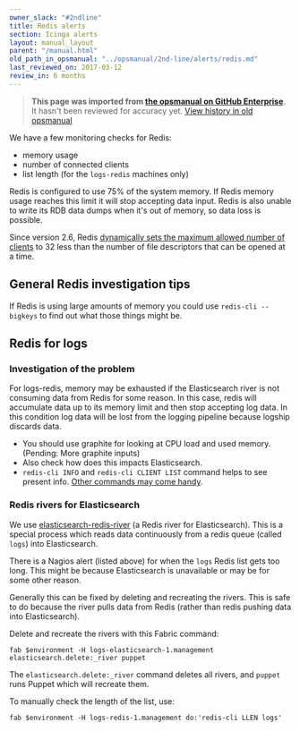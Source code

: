 ```yaml
---
owner_slack: "#2ndline"
title: Redis alerts
section: Icinga alerts
layout: manual_layout
parent: "/manual.html"
old_path_in_opsmanual: "../opsmanual/2nd-line/alerts/redis.md"
last_reviewed_on: 2017-03-12
review_in: 6 months
---
```


> **This page was imported from [the opsmanual on GitHub Enterprise](https://github.com/alphagov/govuk-legacy-opsmanual)**.
It hasn't been reviewed for accuracy yet.
[View history in old opsmanual](https://github.com/alphagov/govuk-legacy-opsmanual/tree/master/2nd-line/alerts/redis.md)


We have a few monitoring checks for Redis:

-  memory usage
-  number of connected clients
-  list length (for the `logs-redis` machines only)

Redis is configured to use 75% of the system memory. If Redis memory usage
reaches this limit it will stop accepting data input. Redis is also unable to
write its RDB data dumps when it's out of memory, so data loss is possible.

Since version 2.6, Redis [dynamically sets the maximum allowed number of
clients](http://redis.io/topics/clients) to 32 less than the number of file
descriptors that can be opened at a time.

## General Redis investigation tips

If Redis is using large amounts of memory you could use ``redis-cli --bigkeys``
to find out what those things might be.

## Redis for logs

### Investigation of the problem

For logs-redis, memory may be exhausted if the Elasticsearch river is not
consuming data from Redis for some reason. In this case, redis will accumulate
data up to its memory limit and then stop accepting log data. In this
condition log data will be lost from the logging pipeline because logship
discards data.

-  You should use graphite for looking at CPU load and used memory.
   (Pending: More graphite inputs)
-  Also check how does this impacts Elasticsearch.
-  `redis-cli INFO` and `redis-cli CLIENT LIST` command helps to
   see present info. [Other commands may come handy](http://redis.io/commands).

### Redis rivers for Elasticsearch

We use [elasticsearch-redis-river](https://github.com/leeadkins/elasticsearch-redis-river)
(a Redis river for Elasticsearch). This is a special process which reads data continuously from a redis queue (called `logs`) into Elasticsearch.

There is a Nagios alert (listed above) for when the `logs` Redis list gets
too long. This might be because Elasticsearch is unavailable or may be for
some other reason.

Generally this can be fixed by deleting and recreating the rivers. This is safe to do because the river pulls data from Redis (rather than redis pushing data into Elasticsearch).

Delete and recreate the rivers with this Fabric command:

```
fab $environment -H logs-elasticsearch-1.management elasticsearch.delete:_river puppet
```

The `elasticsearch.delete:_river` command deletes all rivers, and `puppet`
runs Puppet which will recreate them.

To manually check the length of the list, use:

```
fab $environment -H logs-redis-1.management do:'redis-cli LLEN logs'
```
